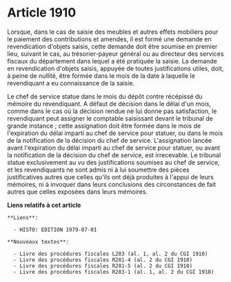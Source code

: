 # Article 1910

Lorsque, dans le cas de saisie des meubles et autres effets mobiliers pour le paiement des contributions et amendes, il est
formé une demande en revendication d'objets saisis, cette demande doit être soumise en premier lieu, suivant le cas, au
trésorier-payeur général ou au directeur des services fiscaux du département dans lequel a été pratiquée la saisie. La
demande en revendication d'objets saisis, appuyée de toutes justifications utiles, doit, à peine de nullité, être formée dans
le mois de la date à laquelle le revendiquant a eu connaissance de la saisie.

Le chef de service statue dans le mois du dépôt contre récépissé du mémoire du revendiquant. A défaut de décision dans le
délai d'un mois, comme dans le cas où la décision rendue ne lui donne pas satisfaction, le revendiquant peut assigner le
comptable saisissant devant le tribunal de grande instance ; cette assignation doit être formée dans le mois de l'expiration
du délai imparti au chef de service pour statuer, ou dans le mois de la notification de la décision du chef de service.
L'assignation lancée avant l'expiration du délai imparti au chef de service pour statuer, ou avant la notification de la
décision du chef de service, est irrecevable. Le tribunal statue exclusivement au vu des justifications soumises au chef de
service, et les revendiquants ne sont admis ni à lui soumettre des pièces justificatives autres que celles qu'ils ont déjà
produites à l'appui de leurs mémoires, ni à invoquer dans leurs conclusions des circonstances de fait autres que celles
exposées dans leurs mémoires.

**Liens relatifs à cet article**

	**Liens**:

	  - HISTO: EDITION 1979-07-01

	**Nouveaux textes**:

	  - Livre des procédures fiscales L283 (al. 1, al. 2 du CGI 1910)
	  - Livre des procédures fiscales R281-4 (al. 2 du CGI 1910)
	  - Livre des procédures fiscales R281-5 (al. 2 du CGI 1910)
	  - Livre des procédures fiscales R283-1 (al. 1, al. 2 du CGI 1910)
